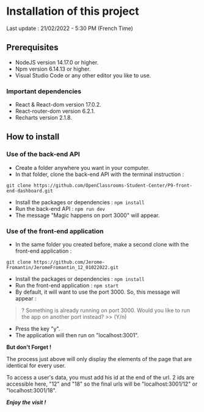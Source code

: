 # Installation of this project

Last update : 21/02/2022 - 5:30 PM (French Time)

## Prerequisites

- NodeJS version 14.17.0 or higher.
- Npm version 6.14.13 or higher.
- Visual Studio Code or any other editor you like to use.

### Important dependencies
- React & React-dom version 17.0.2.
- React-router-dom version 6.2.1.
- Recharts version 2.1.8.


## How to install

### Use of the back-end API
- Create a folder anywhere you want in your computer.
- In that folder, clone the back-end API with the terminal instruction :
```
git clone https://github.com/OpenClassrooms-Student-Center/P9-front-end-dashboard.git
```
- Install the packages or dependencies : `npm install`
- Run the back-end API : `npm run dev`
- The message "Magic happens on port 3000" will appear.

### Use of the front-end application
- In the same folder you created before, make a second clone with the front-end application :
```
git clone https://github.com/Jerome-Fromantin/JeromeFromantin_12_01022022.git
```
- Install the packages or dependencies : `npm install`
- Run the front-end application : `npm start`
- By default, it will want to use the port 3000. So, this message will appear :
>? Something is already running on port 3000.
>Would you like to run the app on another port instead? >> (Y/n)
- Press the key "y".
- The application will then run on "localhost:3001".

**But don't Forget !**

The process just above will only display the elements of the page that are identical for every user.

To access a user's data, you must add his id at the end of the url.
2 ids are accessible here, "12" and "18" so the final urls will be "localhost:3001/12" or "localhost:3001/18".

***Enjoy the visit !***